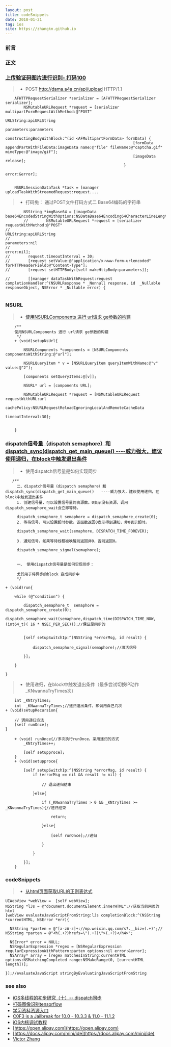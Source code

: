 ```yaml
---
layout: post
title: codeSnippets
date: 2018-01-21
tag: ios
site: https://zhangkn.github.io
---
```



### 前言



### 正文


### [上传验证码图片进行识别- 打码100](https://github.com/zhangkn/KNcodeSnippets/blob/master/KNcodeSnippets/KNmultipartFormRequestWithMethod.m)

>* POST http://dama.a4a.cn/api/upload HTTP/1.1

```
    AFHTTPRequestSerializer *serializer = [AFHTTPRequestSerializer serializer];
        NSMutableURLRequest *request = [serializer multipartFormRequestWithMethod:@"POST"
                                                                    URLString:apiURLString
                                                                   parameters:parameters
                                                    constructingBodyWithBlock:^(id <AFMultipartFormData> formData) {
                                                        [formData appendPartWithFileData:imageData name:@"file" fileName:@"captcha.gif" mimeType:@"image/gif"];
                                                        [imageData release];
                                                    }
                                                                        error:&error];


    NSURLSessionDataTask *task = [manager uploadTaskWithStreamedRequest:request....

```

>* 打码兔： 通过POST文件打码方式二 Base64编码的字符串

```
        NSString *imgBase64 = [imageData base64EncodedStringWithOptions:NSDataBase64Encoding64CharacterLineLength];
        //        NSMutableURLRequest *request = [serializer requestWithMethod:@"POST"
//                                                           URLString:apiURLString
//                                                          parameters:nil
//                                                               error:nil];
//        request.timeoutInterval = 30;
//        [request setValue:@"application/x-www-form-urlencoded" forHTTPHeaderField:@"Content-Type"];
//        [request setHTTPBody:[self makeHttpBody:parameters]];
        
//        [[manager dataTaskWithRequest:request completionHandler:^(NSURLResponse * _Nonnull response, id  _Nullable responseObject, NSError * _Nullable error) {


```


###  NSURL


>*  [使用NSURLComponents 进行 url请求 ge参数的构建](https://github.com/zhangkn/KNcodeSnippets/blob/master/KNcodeSnippets/KNNSURLComponents.m)

```
    /**
    使用NSURLComponents 进行 url请求 ge参数的构建
     */
    + (void)setupNsUrl{
        
        NSURLComponents *components = [NSURLComponents componentsWithString:@"url"];
        
        NSURLQueryItem * v = [NSURLQueryItem queryItemWithName:@"v" value:@"2"];

        [components setQueryItems:@[v]];
        
        NSURL* url = [components URL];

        NSMutableURLRequest *request = [NSMutableURLRequest requestWithURL:url
                                                               cachePolicy:NSURLRequestReloadIgnoringLocalAndRemoteCacheData
                                                           timeoutInterval:30];
        
        
    }
```



### [dispatch信号量（dispatch semaphore）和 dispatch_sync(dispatch_get_main_queue() ----威力强大，建议使用递归，在block中触发退出条件](https://github.com/zhangkn/KNcodeSnippets/blob/master/KNcodeSnippets/KNdispatch_semaphore_t.m)

>* 使用dispatch信号量是如何实现同步

```
   /**
     二、dispatch信号量（dispatch semaphore）和 dispatch_sync(dispatch_get_main_queue()   ----威力强大，建议使用递归，在block中触发退出条件
     1. 创建信号量，可以设置信号量的资源数。0表示没有资源，调用dispatch_semaphore_wait会立即等待。
     
     dispatch_semaphore_t semaphore = dispatch_semaphore_create(0);
     2. 等待信号，可以设置超时参数。该函数返回0表示得到通知，非0表示超时。
     
     dispatch_semaphore_wait(semaphore, DISPATCH_TIME_FOREVER);
     
     3. 通知信号，如果等待线程被唤醒则返回非0，否则返回0。
     
     dispatch_semaphore_signal(semaphore);
     
     
     一、 使用dispatch信号量是如何实现同步：
     
     尤其用于将异步的block 变成同步中
     */
    
+ (void)run{
    
    while (@"condition") {
        
        dispatch_semaphore_t  semaphore = dispatch_semaphore_create(0);
        dispatch_semaphore_wait(semaphore,dispatch_time(DISPATCH_TIME_NOW, (int64_t)( 16 * NSEC_PER_SEC)));//保证是同步的
        
        
        [self setupSwitchIp:^(NSString *errorMsg, id result) {
            
            dispatch_semaphore_signal(semaphore);//激活信号
            
        }];
        
    }
    
}
```

>* 使用递归，在block中触发退出条件（最多尝试切换IP动作 _KNwannaTryTimes次）

```
    int _KNtryTimes;
    int  _KNwannaTryTimes;//递归退出条件，即调用自己几次
+ (void)setupRecursion{
    
    // 调用递归方法
    [self runOnce];
}
    
    + (void) runOnce{//多次执行runOnce，采用递归的方式
        _KNtryTimes++;
      
        [self setupproce];
    }
    + (void)setupproce{
        
        [self setupSwitchIp:^(NSString *errorMsg, id result) {
            if (errorMsg == nil && result != nil) {
                
                // 退出递归结束
                
            }else{
                
                if (_KNwannaTryTimes > 0 && _KNtryTimes >= _KNwannaTryTimes){//递归结束
                    
                    return;
                    
                }else{
                    
                    [self runOnce];//递归
                    
                }
                
            }
            
        }];
    }
```


### codeSnippets


>* [从html页面获取URL的正则表达式](https://github.com/zhangkn/KNcodeSnippets/blob/master/KNcodeSnippets/KNRegex.m)

```
UIWebView *webView =  [self webView];
NSString *lJs = @"document.documentElement.innerHTML";//获取当前网页的html
[webView evaluateJavaScriptFromString:lJs completionBlock:^(NSString *currentHTML, NSError *err){

  NSString *parten = @"[a-zA-z]+://mp.weixin.qq.com/s?.__biz=(.+)";//       	NSString *parten = @"<h(.+?)hrefs=\"(.+?)\">(.+?)</h4>";

  NSError* error = NULL;
  NSRegularExpression *regex = [NSRegularExpression regularExpressionWithPattern:parten options:nil error:&error];
  NSArray* array = [regex matchesInString:currentHTML options:NSMatchingCompleted range:NSMakeRange(0, [currentHTML length])];

}];//evaluateJavaScript stringByEvaluatingJavaScriptFromString
```




### see also
- [iOS多线程的初步研究（十）-- dispatch同步  ](http://www.cnblogs.com/sunfrog/p/3313424.html)
- [ 打码图像识别tensorflow](https://github.com/tensorflow)
- [学习资料资源入口](http://iosre.com/t/topic/4680)
- [C0F3 is a Jailbreak for 10.0 - 10.3.3 & 11.0 - 11.1.2](https://github.com/zhangkn/C0F3.git)
- [iOS内核调试教程](http://jaq.alibaba.com/community/art/show?spm=a313e.7916642.220000NaN1.3.50a8eb88EUySUE&articleid=1320)
- [https://open.alipay.com](https://open.alipay.com)
- [https://docs.alipay.com/mini/ide](https://docs.alipay.com/mini/ide)
- [Victor Zhang](http://www.googleplus.party/)
